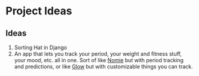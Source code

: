 # Project Ideas

##  Ideas
1. Sorting Hat in Django 
2. An app that lets you track your period, your weight and fitness stuff, your mood, etc. all in one. Sort of like [Nomie](http://nomie.io/) but with period tracking and predictions, or like [Glow](https://glowing.com/) but with customizable things you can track. 
